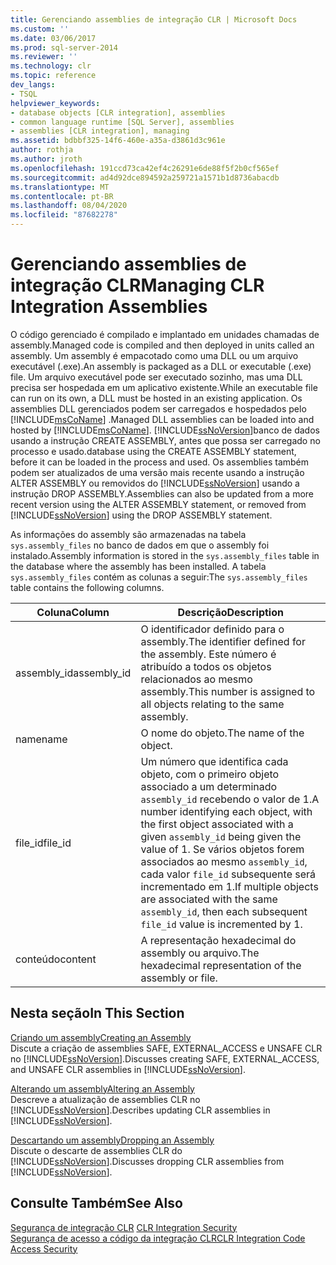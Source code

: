 ```yaml
---
title: Gerenciando assemblies de integração CLR | Microsoft Docs
ms.custom: ''
ms.date: 03/06/2017
ms.prod: sql-server-2014
ms.reviewer: ''
ms.technology: clr
ms.topic: reference
dev_langs:
- TSQL
helpviewer_keywords:
- database objects [CLR integration], assemblies
- common language runtime [SQL Server], assemblies
- assemblies [CLR integration], managing
ms.assetid: bdbbf325-14f6-460e-a35a-d3861d3c961e
author: rothja
ms.author: jroth
ms.openlocfilehash: 191ccd73ca42ef4c26291e6de88f5f2b0cf565ef
ms.sourcegitcommit: ad4d92dce894592a259721a1571b1d8736abacdb
ms.translationtype: MT
ms.contentlocale: pt-BR
ms.lasthandoff: 08/04/2020
ms.locfileid: "87682278"
---
```

# <a name="managing-clr-integration-assemblies"></a><span data-ttu-id="689ba-102">Gerenciando assemblies de integração CLR</span><span class="sxs-lookup"><span data-stu-id="689ba-102">Managing CLR Integration Assemblies</span></span>
  <span data-ttu-id="689ba-103">O código gerenciado é compilado e implantado em unidades chamadas de assembly.</span><span class="sxs-lookup"><span data-stu-id="689ba-103">Managed code is compiled and then deployed in units called an assembly.</span></span> <span data-ttu-id="689ba-104">Um assembly é empacotado como uma DLL ou um arquivo executável (.exe).</span><span class="sxs-lookup"><span data-stu-id="689ba-104">An assembly is packaged as a DLL or executable (.exe) file.</span></span> <span data-ttu-id="689ba-105">Um arquivo executável pode ser executado sozinho, mas uma DLL precisa ser hospedada em um aplicativo existente.</span><span class="sxs-lookup"><span data-stu-id="689ba-105">While an executable file can run on its own, a DLL must be hosted in an existing application.</span></span> <span data-ttu-id="689ba-106">Os assemblies DLL gerenciados podem ser carregados e hospedados pelo [!INCLUDE[msCoName](../../../includes/ssnoversion-md.md)] .</span><span class="sxs-lookup"><span data-stu-id="689ba-106">Managed DLL assemblies can be loaded into and hosted by [!INCLUDE[msCoName](../../../includes/ssnoversion-md.md)].</span></span> [!INCLUDE[ssNoVersion](../../../includes/ssnoversion-md.md)]<span data-ttu-id="689ba-107">banco de dados usando a instrução CREATE ASSEMBLY, antes que possa ser carregado no processo e usado.</span><span class="sxs-lookup"><span data-stu-id="689ba-107">database using the CREATE ASSEMBLY statement, before it can be loaded in the process and used.</span></span> <span data-ttu-id="689ba-108">Os assemblies também podem ser atualizados de uma versão mais recente usando a instrução ALTER ASSEMBLY ou removidos do [!INCLUDE[ssNoVersion](../../../includes/ssnoversion-md.md)] usando a instrução DROP ASSEMBLY.</span><span class="sxs-lookup"><span data-stu-id="689ba-108">Assemblies can also be updated from a more recent version using the ALTER ASSEMBLY statement, or removed from [!INCLUDE[ssNoVersion](../../../includes/ssnoversion-md.md)] using the DROP ASSEMBLY statement.</span></span>  
  
 <span data-ttu-id="689ba-109">As informações do assembly são armazenadas na tabela `sys.assembly_files` no banco de dados em que o assembly foi instalado.</span><span class="sxs-lookup"><span data-stu-id="689ba-109">Assembly information is stored in the `sys.assembly_files` table in the database where the assembly has been installed.</span></span> <span data-ttu-id="689ba-110">A tabela `sys.assembly_files` contém as colunas a seguir:</span><span class="sxs-lookup"><span data-stu-id="689ba-110">The `sys.assembly_files` table contains the following columns.</span></span>  
  
|<span data-ttu-id="689ba-111">Coluna</span><span class="sxs-lookup"><span data-stu-id="689ba-111">Column</span></span>|<span data-ttu-id="689ba-112">Descrição</span><span class="sxs-lookup"><span data-stu-id="689ba-112">Description</span></span>|  
|------------|-----------------|  
|<span data-ttu-id="689ba-113">assembly_id</span><span class="sxs-lookup"><span data-stu-id="689ba-113">assembly_id</span></span>|<span data-ttu-id="689ba-114">O identificador definido para o assembly.</span><span class="sxs-lookup"><span data-stu-id="689ba-114">The identifier defined for the assembly.</span></span> <span data-ttu-id="689ba-115">Este número é atribuído a todos os objetos relacionados ao mesmo assembly.</span><span class="sxs-lookup"><span data-stu-id="689ba-115">This number is assigned to all objects relating to the same assembly.</span></span>|  
|<span data-ttu-id="689ba-116">name</span><span class="sxs-lookup"><span data-stu-id="689ba-116">name</span></span>|<span data-ttu-id="689ba-117">O nome do objeto.</span><span class="sxs-lookup"><span data-stu-id="689ba-117">The name of the object.</span></span>|  
|<span data-ttu-id="689ba-118">file_id</span><span class="sxs-lookup"><span data-stu-id="689ba-118">file_id</span></span>|<span data-ttu-id="689ba-119">Um número que identifica cada objeto, com o primeiro objeto associado a um determinado `assembly_id` recebendo o valor de 1.</span><span class="sxs-lookup"><span data-stu-id="689ba-119">A number identifying each object, with the first object associated with a given `assembly_id` being given the value of 1.</span></span> <span data-ttu-id="689ba-120">Se vários objetos forem associados ao mesmo `assembly_id`, cada valor `file_id` subsequente será incrementado em 1.</span><span class="sxs-lookup"><span data-stu-id="689ba-120">If multiple objects are associated with the same `assembly_id`, then each subsequent `file_id` value is incremented by 1.</span></span>|  
|<span data-ttu-id="689ba-121">conteúdo</span><span class="sxs-lookup"><span data-stu-id="689ba-121">content</span></span>|<span data-ttu-id="689ba-122">A representação hexadecimal do assembly ou arquivo.</span><span class="sxs-lookup"><span data-stu-id="689ba-122">The hexadecimal representation of the assembly or file.</span></span>|  
  
## <a name="in-this-section"></a><span data-ttu-id="689ba-123">Nesta seção</span><span class="sxs-lookup"><span data-stu-id="689ba-123">In This Section</span></span>  
 [<span data-ttu-id="689ba-124">Criando um assembly</span><span class="sxs-lookup"><span data-stu-id="689ba-124">Creating an Assembly</span></span>](creating-an-assembly.md)  
 <span data-ttu-id="689ba-125">Discute a criação de assemblies SAFE, EXTERNAL_ACCESS e UNSAFE CLR no [!INCLUDE[ssNoVersion](../../../includes/ssnoversion-md.md)].</span><span class="sxs-lookup"><span data-stu-id="689ba-125">Discusses creating SAFE, EXTERNAL_ACCESS, and UNSAFE CLR assemblies in [!INCLUDE[ssNoVersion](../../../includes/ssnoversion-md.md)].</span></span>  
  
 [<span data-ttu-id="689ba-126">Alterando um assembly</span><span class="sxs-lookup"><span data-stu-id="689ba-126">Altering an Assembly</span></span>](altering-an-assembly.md)  
 <span data-ttu-id="689ba-127">Descreve a atualização de assemblies CLR no [!INCLUDE[ssNoVersion](../../../includes/ssnoversion-md.md)].</span><span class="sxs-lookup"><span data-stu-id="689ba-127">Describes updating CLR assemblies in [!INCLUDE[ssNoVersion](../../../includes/ssnoversion-md.md)].</span></span>  
  
 [<span data-ttu-id="689ba-128">Descartando um assembly</span><span class="sxs-lookup"><span data-stu-id="689ba-128">Dropping an Assembly</span></span>](dropping-an-assembly.md)  
 <span data-ttu-id="689ba-129">Discute o descarte de assemblies CLR do [!INCLUDE[ssNoVersion](../../../includes/ssnoversion-md.md)].</span><span class="sxs-lookup"><span data-stu-id="689ba-129">Discusses dropping CLR assemblies from [!INCLUDE[ssNoVersion](../../../includes/ssnoversion-md.md)].</span></span>  
  
## <a name="see-also"></a><span data-ttu-id="689ba-130">Consulte Também</span><span class="sxs-lookup"><span data-stu-id="689ba-130">See Also</span></span>  
 <span data-ttu-id="689ba-131">[Segurança de integração CLR](../security/clr-integration-security.md) </span><span class="sxs-lookup"><span data-stu-id="689ba-131">[CLR Integration Security](../security/clr-integration-security.md) </span></span>  
 [<span data-ttu-id="689ba-132">Segurança de acesso a código da integração CLR</span><span class="sxs-lookup"><span data-stu-id="689ba-132">CLR Integration Code Access Security</span></span>](../security/clr-integration-code-access-security.md)  
  
  
